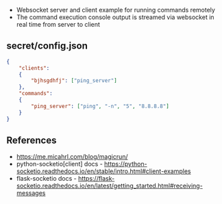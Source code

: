 * Websocket server and client example for running commands remotely
* The command execution console output is streamed via websocket in real time from server to client

## secret/config.json
```json
{
    "clients":
    {
        "bjhsgdhfj": ["ping_server"]
    },
    "commands":
    {
        "ping_server": ["ping", "-n", "5", "8.8.8.8"]
    }
}
```

## References
* https://me.micahrl.com/blog/magicrun/
* python-socketio[client] docs - https://python-socketio.readthedocs.io/en/stable/intro.html#client-examples
* flask-socketio docs - https://flask-socketio.readthedocs.io/en/latest/getting_started.html#receiving-messages
